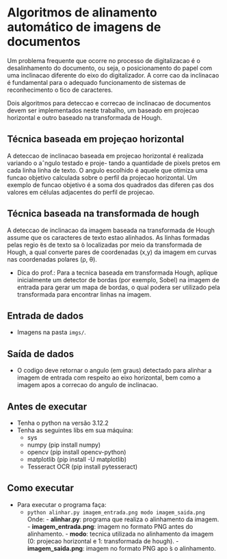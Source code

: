 # Algoritmos de alinamento automático de imagens de documentos

Um problema frequente que ocorre no processo de digitalizacao  é o desalinhamento do documento, ou seja, o posicionamento do papel com uma inclinacao diferente do eixo do digitalizador. A corre cao da inclinacao  é fundamental para o adequado funcionamento de sistemas de reconhecimento o ́tico de caracteres.

Dois algoritmos para deteccao e correcao de inclinacao de documentos devem ser implementados neste trabalho, um baseado em projecao horizontal e outro baseado na transformada de Hough.

## Técnica baseada em projeçao horizontal

A deteccao de inclinacao baseada em projecao horizontal é realizada variando o aˆngulo testado e proje- tando a quantidade de pixels pretos em cada linha linha de texto. O angulo escolhido é aquele que otimiza uma funcao objetivo calculada sobre o perfil da projecao horizontal. Um exemplo de funcao objetivo é a soma dos quadrados das diferen ̧cas dos valores em células adjacentes do perfil de projecao.

## Técnica baseada na transformada de hough

A deteccao de inclinacao da imagem baseada na transformada de Hough assume que os caracteres de texto estao alinhados. As linhas formadas pelas regio ̃es de texto sa ̃o localizadas por meio da transformada de Hough, a qual converte pares de coordenadas (x,y) da imagem em curvas nas coordenadas polares (ρ, θ).

- Dica do prof.: Para a tecnica baseada em transformada Hough, aplique inicialmente um detector de bordas (por exemplo, Sobel) na imagem de entrada para gerar um mapa de bordas, o qual podera ser utilizado pela transformada para encontrar linhas na imagem.

## Entrada de dados
- Imagens na pasta ``` imgs/ ```.

## Saída de dados
- O codigo deve retornar o angulo (em graus) detectado para alinhar a imagem de entrada com respeito ao eixo horizontal, bem como a imagem apos a correcao do angulo de inclinacao.

## Antes de executar
- Tenha o python na versão 3.12.2
- Tenha as seguintes libs em sua máquina:
    - sys
    - numpy (pip install numpy)
    - opencv (pip install opencv-python)
    - matplotlib (pip install -U matplotlib)
    - Tesseract OCR (pip install pytesseract)

## Como executar
- Para executar o programa faça:
    - ``` python alinhar.py imagem_entrada.png modo imagem_saida.png ```
        Onde:
            - **alinhar.py**: programa que realiza o alinhamento da imagem.
            - **imagem_entrada.png**: imagem no formato PNG antes do alinhamento.
            - **modo**: tecnica utilizada no alinhamento da imagem (0: projecao horizontal e 1: transformada de hough).
            - **imagem_saida.png**: imagem no formato PNG apo ́s o alinhamento.

